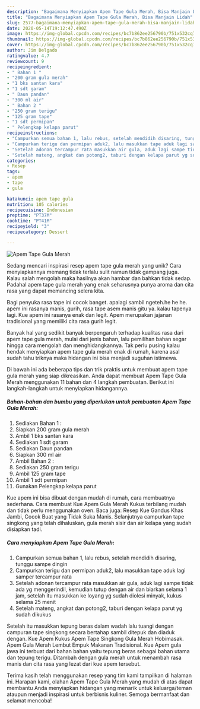 ```yaml
---
description: "Bagaimana Menyiapkan Apem Tape Gula Merah, Bisa Manjain Lidah"
title: "Bagaimana Menyiapkan Apem Tape Gula Merah, Bisa Manjain Lidah"
slug: 2577-bagaimana-menyiapkan-apem-tape-gula-merah-bisa-manjain-lidah
date: 2020-05-14T19:12:47.490Z
image: https://img-global.cpcdn.com/recipes/bc7b862ee256790b/751x532cq70/apem-tape-gula-merah-foto-resep-utama.jpg
thumbnail: https://img-global.cpcdn.com/recipes/bc7b862ee256790b/751x532cq70/apem-tape-gula-merah-foto-resep-utama.jpg
cover: https://img-global.cpcdn.com/recipes/bc7b862ee256790b/751x532cq70/apem-tape-gula-merah-foto-resep-utama.jpg
author: Jim Delgado
ratingvalue: 4.7
reviewcount: 9
recipeingredient:
- " Bahan 1 "
- "200 gram gula merah"
- "1 bks santan kara"
- "1 sdt garam"
- " Daun pandan"
- "300 ml air"
- " Bahan 2 "
- "250 gram terigu"
- "125 gram tape"
- "1 sdt permipan"
- " Pelengkap kelapa parut"
recipeinstructions:
- "Campurkan semua bahan 1, lalu rebus, setelah mendidih disaring, tunggu sampe dingin"
- "Campurkan terigu dan permipan aduk2, lalu masukkan tape aduk lagi samper tercampur rata"
- "Setelah adonan tercampur rata masukkan air gula, aduk lagi sampe tidak ada yg menggerindil, kemudian tutup dengan air dan biarkan selama 1 jam, setelah itu masukkan ke loyang yg sudah diolesi minyak, kukus selama 25 menit"
- "Setelah mateng, angkat dan potong2, taburi dengan kelapa parut yg sudah dikukus"
categories:
- Resep
tags:
- apem
- tape
- gula

katakunci: apem tape gula 
nutrition: 105 calories
recipecuisine: Indonesian
preptime: "PT37M"
cooktime: "PT41M"
recipeyield: "3"
recipecategory: Dessert

---
```



![Apem Tape Gula Merah](https://img-global.cpcdn.com/recipes/bc7b862ee256790b/751x532cq70/apem-tape-gula-merah-foto-resep-utama.jpg)

Sedang mencari inspirasi resep apem tape gula merah yang unik? Cara menyiapkannya memang tidak terlalu sulit namun tidak gampang juga. Kalau salah mengolah maka hasilnya akan hambar dan bahkan tidak sedap. Padahal apem tape gula merah yang enak seharusnya punya aroma dan cita rasa yang dapat memancing selera kita.

Bagi penyuka rasa tape ini cocok banget. apalagi sambil ngeteh.he he he. apem ini rasanya manis, gurih, rasa tape asem manis gitu ya. kalau tapenya lagi. Kue apem ini rasanya enak dan legit. Apem merupakan jajanan tradisional yang memiliki cita rasa gurih legit.

Banyak hal yang sedikit banyak berpengaruh terhadap kualitas rasa dari apem tape gula merah, mulai dari jenis bahan, lalu pemilihan bahan segar hingga cara mengolah dan menghidangkannya. Tak perlu pusing kalau hendak menyiapkan apem tape gula merah enak di rumah, karena asal sudah tahu triknya maka hidangan ini bisa menjadi suguhan istimewa.


Di bawah ini ada beberapa tips dan trik praktis untuk membuat apem tape gula merah yang siap dikreasikan. Anda dapat membuat Apem Tape Gula Merah menggunakan 11 bahan dan 4 langkah pembuatan. Berikut ini langkah-langkah untuk menyiapkan hidangannya.

<!--inarticleads1-->

##### Bahan-bahan dan bumbu yang diperlukan untuk pembuatan Apem Tape Gula Merah:

1. Sediakan  Bahan 1 :
1. Siapkan 200 gram gula merah
1. Ambil 1 bks santan kara
1. Sediakan 1 sdt garam
1. Sediakan  Daun pandan
1. Siapkan 300 ml air
1. Ambil  Bahan 2 :
1. Sediakan 250 gram terigu
1. Ambil 125 gram tape
1. Ambil 1 sdt permipan
1. Gunakan  Pelengkap kelapa parut


Kue apem ini bisa dibuat dengan mudah di rumah, cara membuatnya sederhana. Cara membuat Kue Apem Gula Merah Kukus terbilang mudah dan tidak perlu menggunakan oven. Baca juga: Resep Kue Gandus Khas Jambi, Cocok Buat yang Tidak Suka Manis. Selanjutnya campurkan tape singkong yang telah dihaluskan, gula merah sisir dan air kelapa yang sudah disiapkan tadi. 

<!--inarticleads2-->

##### Cara menyiapkan Apem Tape Gula Merah:

1. Campurkan semua bahan 1, lalu rebus, setelah mendidih disaring, tunggu sampe dingin
1. Campurkan terigu dan permipan aduk2, lalu masukkan tape aduk lagi samper tercampur rata
1. Setelah adonan tercampur rata masukkan air gula, aduk lagi sampe tidak ada yg menggerindil, kemudian tutup dengan air dan biarkan selama 1 jam, setelah itu masukkan ke loyang yg sudah diolesi minyak, kukus selama 25 menit
1. Setelah mateng, angkat dan potong2, taburi dengan kelapa parut yg sudah dikukus


Setelah itu masukkan tepung beras dalam wadah lalu tuangi dengan campuran tape singkong secara bertahap sambil ditepuk dan diaduk dengan. Kue Apem Kukus Apem Tape Singkong Gula Merah Hobimasak. Apem Gula Merah Lembut Empuk Makanan Tradisional. Kue Apem gula jawa ini terbuat dari bahan bahan yaitu tepung beras sebagai bahan utama dan tepung terigu. Ditambah dengan gula merah untuk menambah rasa manis dan cita rasa yang lezat dari kue apem tersebut. 

Terima kasih telah menggunakan resep yang tim kami tampilkan di halaman ini. Harapan kami, olahan Apem Tape Gula Merah yang mudah di atas dapat membantu Anda menyiapkan hidangan yang menarik untuk keluarga/teman ataupun menjadi inspirasi untuk berbisnis kuliner. Semoga bermanfaat dan selamat mencoba!

